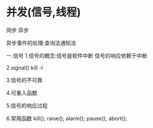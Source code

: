 # 并发(信号,线程)
同步
异步

异步事件的处理:查询法通知法

一.信号
1.信号的概念:信号是软件中断
信号的响应依赖于中断


2.signal()
kill -l

3.信号的不可靠

4.可重入函数

5.信号的响应过程

6.常用函数
    kill();
    raise();
    alarm();
    pause();
    abort();

